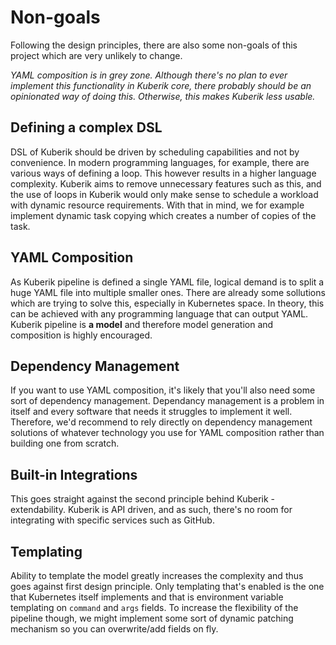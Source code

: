 # Non-goals

Following the design principles, there are also some non-goals of this project which are very unlikely to change.

_YAML composition is in grey zone. Although there's no plan to ever implement this functionality in Kuberik core, there probably should be an opinionated way of doing this. Otherwise, this makes Kuberik less usable._

## Defining a complex DSL

DSL of Kuberik should be driven by scheduling capabilities and not by convenience. In modern programming languages, for example, there are various ways of defining a loop. This however results in a higher language complexity. Kuberik aims to remove unnecessary features such as this, and the use of loops in Kuberik would only make sense to schedule a workload with dynamic resource requirements. With that in mind, we for example implement dynamic task copying which creates a number of copies of the task.

## YAML Composition

As Kuberik pipeline is defined a single YAML file, logical demand is to split a huge YAML file into multiple smaller ones. There are already some sollutions which are trying to solve this, especially in Kubernetes space. In theory, this can be achieved with any programming language that can output YAML. Kuberik pipeline is **a model** and therefore model generation and composition is highly encouraged.

## Dependency Management

If you want to use YAML composition, it's likely that you'll also need some sort of dependency management. Dependancy management is a problem in itself and every software that needs it struggles to implement it well. Therefore, we'd recommend to rely directly on dependency management solutions of whatever technology you use for YAML composition rather than building one from scratch.

## Built-in Integrations

This goes straight against the second principle behind Kuberik - extendability. Kuberik is API driven, and as such, there's no room for integrating with specific services such as GitHub.

## Templating

Ability to template the model greatly increases the complexity and thus goes against first design principle. Only templating that's enabled is the one that Kubernetes itself implements and that is environment variable templating on `command` and `args` fields. To increase the flexibility of the pipeline though, we might implement some sort of dynamic patching mechanism so you can overwrite/add fields on fly.
